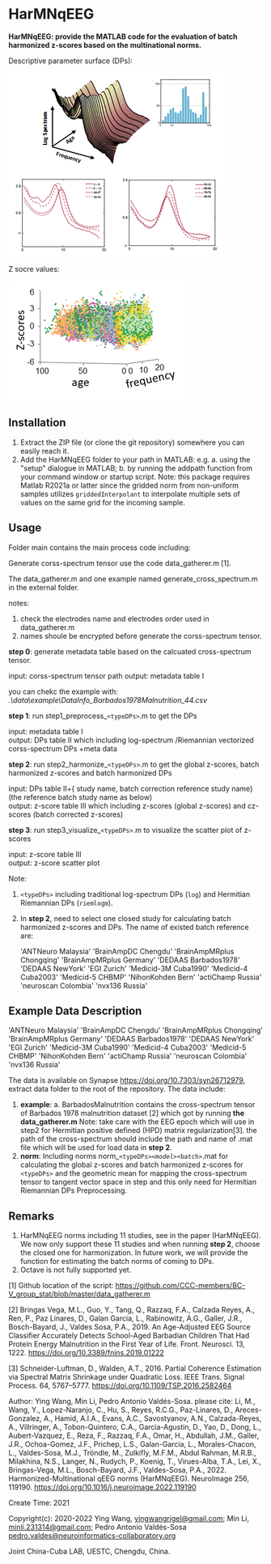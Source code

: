 # HarMNqEEG

**HarMNqEEG: provide the MATLAB code for the evaluation of batch harmonized z-scores based on the multinational norms.**

Descriptive parameter surface (DPs):

![Descriptive parameter surface.png](image/readme/1641718734951.png "Descriptive parameter surface")

Z socre values:

![Z socre values](image/readme/1641719353193.png "Z socre values")

## Installation

1. Extract the ZIP file (or clone the git repository) somewhere you can easily reach it.
2. Add the HarMNqEEG folder to your path in MATLAB: e.g.
   a. using the "setup" dialogue in MATLAB;
   b. by running the addpath function from your command window or startup script.
   Note: this package requires Matlab R2021a or latter since the gridded norm from non-uniform samples utilizes `griddedInterpolant` to interpolate multiple sets of values on the same grid for the incoming sample.

## Usage

Folder main contains the main process code including:

Generate corss-spectrum tensor use the code data_gatherer.m [1].

The  data_gatherer.m and one example named generate_cross_spectrum.m in the external folder.

notes:

1. check the electrodes name and electrodes order used in data_gatherer.m
2. names shoule be encrypted before generate the corss-spectrum tensor.

**step 0**: generate metadata table based on the calcuated cross-spectrum tensor.

input: corss-spectrum tensor path
output: metadata table Ⅰ

you can chekc the example with: *.\data\example\DataInfo_Barbados1978Malnutrition_44.csv*

**step 1**: run step1_preprocess_`<typeDPs>`.m  to get the DPs

input: metadata table  Ⅰ   
output: DPs table Ⅱ which including log-spectrum /Riemannian vectorized corss-spectrum DPs +meta data

**step 2**: run step2_harmonize_`<typeDPs>`.m to get the global z-scores, batch harmonized z-scores and batch harmonized DPs

input:  DPs table Ⅱ+{ study name, batch correction reference study name}(the reference batch study name as below)    
output: z-score table Ⅲ which including  z-scores (global z-scores) and cz-scores (batch corrected z-scores)

**step 3**: run step3_visualize_`<typeDPs>`.m to visualize the scatter plot of z-scores

input:  z-score table Ⅲ       
output: z-score scatter plot

Note:

1. `<typeDPs>` including traditional log-spectrum DPs (`log`) and Hermitian Riemannian DPs (`riemlogm`).
2. In **step 2**, need to select one closed study for calculating batch harmonized z-scores and DPs.
   The name of existed batch reference are:

   'ANTNeuro Malaysia'
   'BrainAmpDC Chengdu'
   'BrainAmpMRplus Chongqing'
   'BrainAmpMRplus Germany'
   'DEDAAS Barbados1978'
   'DEDAAS NewYork'
   'EGI Zurich'
   'Medicid-3M Cuba1990'
   'Medicid-4 Cuba2003'
   'Medicid-5 CHBMP'
   'NihonKohden Bern'
   'actiChamp Russia'
   'neuroscan Colombia'
   'nvx136 Russia'

## Example Data Description
'ANTNeuro Malaysia'
'BrainAmpDC Chengdu'
'BrainAmpMRplus Chongqing'
'BrainAmpMRplus Germany'
'DEDAAS Barbados1978'
'DEDAAS NewYork'
'EGI Zurich'
'Medicid-3M Cuba1990'
'Medicid-4 Cuba2003'
'Medicid-5 CHBMP'
'NihonKohden Bern'
'actiChamp Russia'
'neuroscan Colombia'
'nvx136 Russia'

The data is available on Synapse https://doi.org/10.7303/syn26712979, extract data folder to the root of the repository. The data include:

1. **example**:
   a. BarbadosMalnutrition contains the cross-spectrum tensor of Barbados 1978 malnutrition dataset [2] which got by running **the data_gatherer.m**
   Note: take care with the EEG epoch which will use in step2 for Hermitian positive defined (HPD) matrix regularization[3].
   the path of the cross-spectrum should include the path and name of .mat file which will be used for load data in **step 2**.
2. **norm**:
   Including norms norm_`<typeDPs>`_`<model>`_`<batch>`.mat for calculating the global z-scores and batch harmonized z-scores for `<typeDPs>` and the geometric mean for mapping the cross-spectrum tensor to tangent vector space in step and this only need for Hermitian Riemannian DPs Preprocessing.

## Remarks

1. HarMNqEEG norms including 11 studies, see in the paper (HarMNqEEG). We now only support these 11 studies and when running **step 2**, choose the closed one for harmonization.
   In future work, we will provide the function for estimating the batch norms of coming to DPs.
2. Octave is not fully supported yet.

[1] Github location of the script: https://github.com/CCC-members/BC-V_group_stat/blob/master/data_gatherer.m

[2] Bringas Vega, M.L., Guo, Y., Tang, Q., Razzaq, F.A., Calzada Reyes, A., Ren, P., Paz Linares, D., Galan Garcia, L., Rabinowitz, A.G., Galler, J.R., Bosch-Bayard, J., Valdes Sosa, P.A., 2019. An Age-Adjusted EEG Source Classifier Accurately Detects School-Aged Barbadian Children That Had Protein Energy Malnutrition in the First Year of Life. Front. Neurosci. 13, 1222. https://doi.org/10.3389/fnins.2019.01222

[3] Schneider-Luftman, D., Walden, A.T., 2016. Partial Coherence Estimation via Spectral Matrix Shrinkage under Quadratic Loss. IEEE Trans. Signal Process. 64, 5767–5777. https://doi.org/10.1109/TSP.2016.2582464

Author: Ying Wang, Min Li, Pedro Antonio Valdés-Sosa.
please cite: Li, M., Wang, Y., Lopez-Naranjo, C., Hu, S., Reyes, R.C.G., Paz-Linares, D., Areces-Gonzalez, A., Hamid, A.I.A., Evans, A.C., Savostyanov, A.N., Calzada-Reyes, A., Villringer, A., Tobon-Quintero, C.A., Garcia-Agustin, D., Yao, D., Dong, L., Aubert-Vazquez, E., Reza, F., Razzaq, F.A., Omar, H., Abdullah, J.M., Galler, J.R., Ochoa-Gomez, J.F., Prichep, L.S., Galan-Garcia, L., Morales-Chacon, L., Valdes-Sosa, M.J., Tröndle, M., Zulkifly, M.F.M., Abdul Rahman, M.R.B., Milakhina, N.S., Langer, N., Rudych, P., Koenig, T., Virues-Alba, T.A., Lei, X., Bringas-Vega, M.L., Bosch-Bayard, J.F., Valdes-Sosa, P.A., 2022. Harmonized-Multinational qEEG norms (HarMNqEEG). NeuroImage 256, 119190. https://doi.org/10.1016/j.neuroimage.2022.119190

Create Time: 2021

Copyright(c): 2020-2022 Ying Wang, <yingwangrigel@gmail.com>; Min Li, <minli.231314@gmail.com>; Pedro Antonio Valdés-Sosa <pedro.valdes@neuroinformatics-collaboratory.org>

Joint China-Cuba LAB, UESTC, Chengdu, China.
